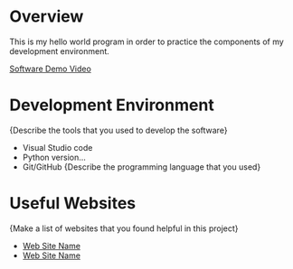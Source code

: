 # Overview

This is my hello world program in order to practice the components of my development environment.

[Software Demo Video](http://youtube.link.goes.here)

# Development Environment

{Describe the tools that you used to develop the software}
* Visual Studio code
* Python version...
* Git/GitHub
{Describe the programming language that you used}

# Useful Websites

{Make a list of websites that you found helpful in this project}
* [Web Site Name](http://url.link.goes.here)
* [Web Site Name](http://url.link.goes.here)